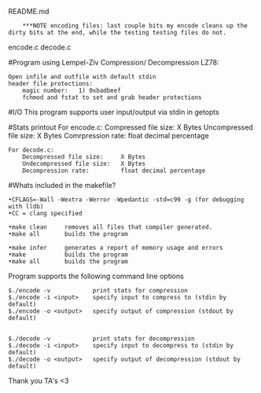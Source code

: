 README.md

		***NOTE encoding files: last couple bits my encode cleans up the dirty bits at the end, while the testing testing files do not.

encode.c
decode.c

#Program using Lempel-Ziv Compression/ Decompression LZ78:

	Open infile and outfile with default stdin
	header file protections: 
		magic number:	1) 0xbadbeef
		fchmod and fstat to set and grab header protections



#I/O
	This program supports user input/output via stdin in getopts


#Stats printout
	For encode.c:
		Compressed file size: 		X Bytes
		Uncompressed file size:		X Bytes
		Comrpression rate:			float decimal percentage

	For decode.c:
		Decompressed file size: 	X Bytes
		Undecompressed file size:	X Bytes
		Decompression rate:			float decimal percentage

#Whats included in the makefile?

	•CFLAGS=-Wall -Wextra -Werror -Wpedantic -std=c99 -g (for debugging with lldb)
	•CC = clang specified

	•make clean 	removes all files that compiler generated.
	•make all 		builds the program

	•make infer 	generates a report of memory usage and errors
	•make 			builds the program
	•make all 		builds the program

Program supports the following command line options

	$./encode -v 			print stats for compression
	$./encode -i <input>	specify input to compress to (stdin by default)
	$./encode -o <output>	specify output of compression (stdout by default)


	$./decode -v 			print stats for decompression
	$./decode -i <input>	specify input to decompress to (stdin by default)
	$./decode -o <output>	specify output of decompression (stdout by default)

Thank you TA's <3

